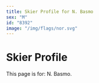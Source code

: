 ```yaml
---
title: Skier Profile for N. Basmo
sex: "M"
id: "8392"
image: "/img/flags/nor.svg" 
---
```


# Skier Profile

This page is for: N. Basmo.
    